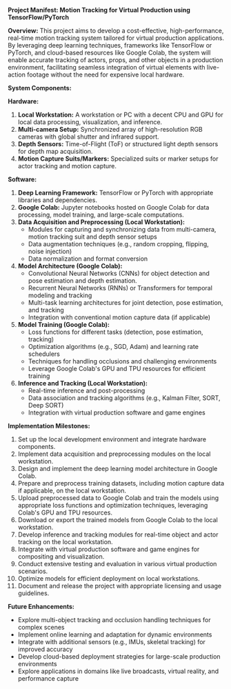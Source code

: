 **Project Manifest: Motion Tracking for Virtual Production using TensorFlow/PyTorch**

**Overview:**
This project aims to develop a cost-effective, high-performance, real-time motion tracking system tailored for virtual production applications. By leveraging deep learning techniques, frameworks like TensorFlow or PyTorch, and cloud-based resources like Google Colab, the system will enable accurate tracking of actors, props, and other objects in a production environment, facilitating seamless integration of virtual elements with live-action footage without the need for expensive local hardware.

**System Components:**

**Hardware:**
1. **Local Workstation:** A workstation or PC with a decent CPU and GPU for local data processing, visualization, and inference.
2. **Multi-camera Setup:** Synchronized array of high-resolution RGB cameras with global shutter and infrared support.
3. **Depth Sensors:** Time-of-Flight (ToF) or structured light depth sensors for depth map acquisition.
4. **Motion Capture Suits/Markers:** Specialized suits or marker setups for actor tracking and motion capture.

**Software:**
1. **Deep Learning Framework:** TensorFlow or PyTorch with appropriate libraries and dependencies.
2. **Google Colab:** Jupyter notebooks hosted on Google Colab for data processing, model training, and large-scale computations.
3. **Data Acquisition and Preprocessing (Local Workstation):**
    - Modules for capturing and synchronizing data from multi-camera, motion tracking suit and depth sensor setups
    - Data augmentation techniques (e.g., random cropping, flipping, noise injection)
    - Data normalization and format conversion
4. **Model Architecture (Google Colab):**
    - Convolutional Neural Networks (CNNs) for object detection and pose estimation and depth estimation.
    - Recurrent Neural Networks (RNNs) or Transformers for temporal modeling and tracking
    - Multi-task learning architectures for joint detection, pose estimation, and tracking
    - Integration with conventional motion capture data (if applicable)
5. **Model Training (Google Colab):**
    - Loss functions for different tasks (detection, pose estimation, tracking)
    - Optimization algorithms (e.g., SGD, Adam) and learning rate schedulers
    - Techniques for handling occlusions and challenging environments
    - Leverage Google Colab's GPU and TPU resources for efficient training
6. **Inference and Tracking (Local Workstation):**
    - Real-time inference and post-processing
    - Data association and tracking algorithms (e.g., Kalman Filter, SORT, Deep SORT)
    - Integration with virtual production software and game engines

**Implementation Milestones:**

1. Set up the local development environment and integrate hardware components.
2. Implement data acquisition and preprocessing modules on the local workstation.
3. Design and implement the deep learning model architecture in Google Colab.
4. Prepare and preprocess training datasets, including motion capture data if applicable, on the local workstation.
5. Upload preprocessed data to Google Colab and train the models using appropriate loss functions and optimization techniques, leveraging Colab's GPU and TPU resources.
6. Download or export the trained models from Google Colab to the local workstation.
7. Develop inference and tracking modules for real-time object and actor tracking on the local workstation.
8. Integrate with virtual production software and game engines for compositing and visualization.
9. Conduct extensive testing and evaluation in various virtual production scenarios.
10. Optimize models for efficient deployment on local workstations.
11. Document and release the project with appropriate licensing and usage guidelines.

**Future Enhancements:**
- Explore multi-object tracking and occlusion handling techniques for complex scenes
- Implement online learning and adaptation for dynamic environments
- Integrate with additional sensors (e.g., IMUs, skeletal tracking) for improved accuracy
- Develop cloud-based deployment strategies for large-scale production environments
- Explore applications in domains like live broadcasts, virtual reality, and performance capture
